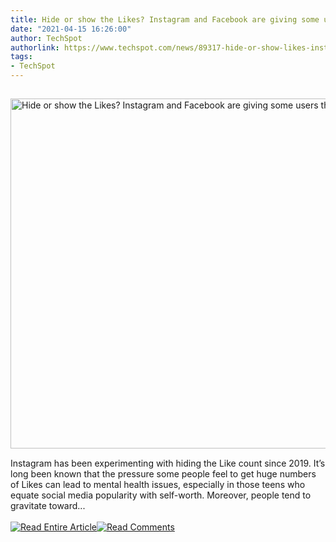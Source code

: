 ```yaml
---
title: Hide or show the Likes? Instagram and Facebook are giving some users the choice
date: "2021-04-15 16:26:00"
author: TechSpot
authorlink: https://www.techspot.com/news/89317-hide-or-show-likes-instagram-facebook-giving-users.html
tags:
- TechSpot
---
```

<a href="https://www.techspot.com/news/89317-hide-or-show-likes-instagram-facebook-giving-users.html" target="_blank"><img src="https://static.techspot.com/images2/news/ts3_thumbs/2021/04/2021-04-15-ts3_thumbs-e10.jpg" width="800" height="560" style="padding: 15px 0" title="Hide or show the Likes? Instagram and Facebook are giving some users the choice" /></a><br />Instagram has been experimenting with hiding the Like count since 2019. It’s long been known that the pressure some people feel to get huge numbers of Likes can lead to mental health issues, especially in those teens who equate social media popularity with self-worth. Moreover, people tend to gravitate toward...<br /><br /><a href="https://www.techspot.com/news/89317-hide-or-show-likes-instagram-facebook-giving-users.html"><img src="https://static.techspot.com/images/rss/rss_buttons_01.png" border="0" alt="Read Entire Article" /></a><a href="https://www.techspot.com/news/89317-hide-or-show-likes-instagram-facebook-giving-users.html#comments"><img src="https://static.techspot.com/images/rss/rss_buttons_02.png" border="0" alt="Read Comments" /></a><br /><br />